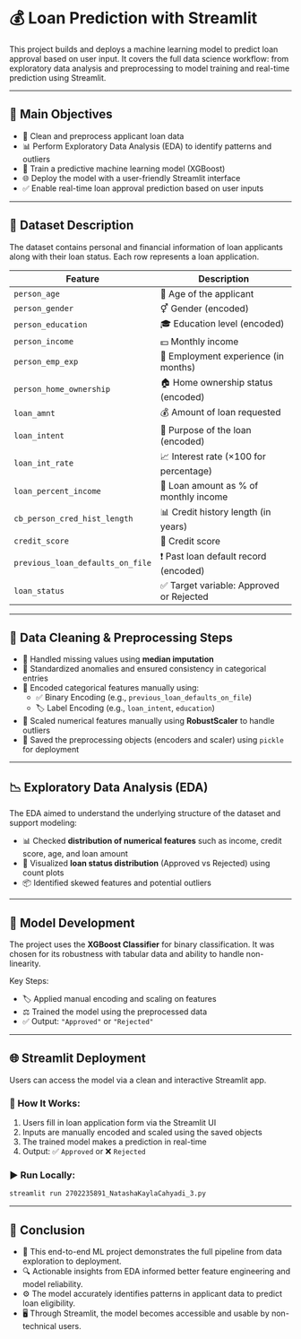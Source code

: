 # 💰 Loan Prediction with Streamlit

This project builds and deploys a machine learning model to predict loan approval based on user input. It covers the full data science workflow: from exploratory data analysis and preprocessing to model training and real-time prediction using Streamlit.

---

## 🎯 Main Objectives

- 🧹 Clean and preprocess applicant loan data  
- 📊 Perform Exploratory Data Analysis (EDA) to identify patterns and outliers  
- 🧠 Train a predictive machine learning model (XGBoost)  
- 🌐 Deploy the model with a user-friendly Streamlit interface  
- ✅ Enable real-time loan approval prediction based on user inputs

---

## 🧾 Dataset Description

The dataset contains personal and financial information of loan applicants along with their loan status. Each row represents a loan application.

| Feature                          | Description                                             |
|----------------------------------|---------------------------------------------------------|
| `person_age`                     | 👤 Age of the applicant                                 |
| `person_gender`                 | ⚥ Gender (encoded)                                     |
| `person_education`              | 🎓 Education level (encoded)                            |
| `person_income`                 | 💵 Monthly income                                       |
| `person_emp_exp`               | 🧳 Employment experience (in months)                    |
| `person_home_ownership`        | 🏠 Home ownership status (encoded)                      |
| `loan_amnt`                     | 💰 Amount of loan requested                             |
| `loan_intent`                   | 📃 Purpose of the loan (encoded)                        |
| `loan_int_rate`                 | 📈 Interest rate (×100 for percentage)                  |
| `loan_percent_income`          | 💸 Loan amount as % of monthly income                   |
| `cb_person_cred_hist_length`   | 📊 Credit history length (in years)                     |
| `credit_score`                  | 🧾 Credit score                                         |
| `previous_loan_defaults_on_file` | ❗ Past loan default record (encoded)                   |
| `loan_status`                   | ✅ Target variable: Approved or Rejected               |

---

## 🧹 Data Cleaning & Preprocessing Steps

- 🧼 Handled missing values using **median imputation**  
- 🧹 Standardized anomalies and ensured consistency in categorical entries  
- 🔁 Encoded categorical features manually using:  
  - ✅ Binary Encoding (e.g., `previous_loan_defaults_on_file`)  
  - 🏷 Label Encoding (e.g., `loan_intent`, `education`)  
- 📐 Scaled numerical features manually using **RobustScaler** to handle outliers  
- 💾 Saved the preprocessing objects (encoders and scaler) using `pickle` for deployment

---

## 📉 Exploratory Data Analysis (EDA)

The EDA aimed to understand the underlying structure of the dataset and support modeling:

- 📊 Checked **distribution of numerical features** such as income, credit score, age, and loan amount  
- 🥧 Visualized **loan status distribution** (Approved vs Rejected) using count plots  
- 📦 Identified skewed features and potential outliers

---

## 🧠 Model Development

The project uses the **XGBoost Classifier** for binary classification. It was chosen for its robustness with tabular data and ability to handle non-linearity.

Key Steps:

- 🏷 Applied manual encoding and scaling on features  
- ⚖️ Trained the model using the preprocessed data  
- ✅ Output: `"Approved"` or `"Rejected"`

---

## 🌐 Streamlit Deployment

Users can access the model via a clean and interactive Streamlit app.

### 🔧 How It Works:

1. Users fill in loan application form via the Streamlit UI  
2. Inputs are manually encoded and scaled using the saved objects  
3. The trained model makes a prediction in real-time  
4. Output: ✅ `Approved` or ❌ `Rejected`

### ▶️ Run Locally:

```bash
streamlit run 2702235891_NatashaKaylaCahyadi_3.py
````

---

## 📌 Conclusion

* 🎯 This end-to-end ML project demonstrates the full pipeline from data exploration to deployment.
* 🔍 Actionable insights from EDA informed better feature engineering and model reliability.
* ⚙️ The model accurately identifies patterns in applicant data to predict loan eligibility.
* 🖥️ Through Streamlit, the model becomes accessible and usable by non-technical users.
```
